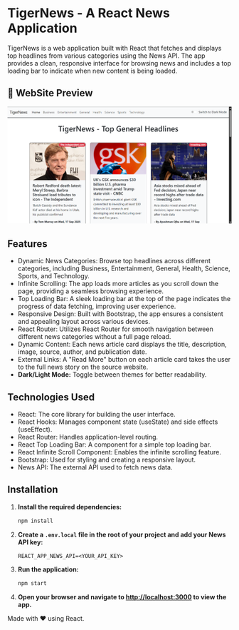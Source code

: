 # TigerNews - A React News Application

TigerNews is a web application built with React that fetches and displays top headlines from various categories using the News API. The app provides a clean, responsive interface for browsing news and includes a top loading bar to indicate when new content is being loaded.

## 🔎 WebSite Preview
![Project Screenshot](https://github.com/MohdShukoor1110/TigerNews-News_App/blob/main/TigerNews-News%20App.png)

## Features

- Dynamic News Categories: Browse top headlines across different categories, including Business, Entertainment, General, Health, Science, Sports, and Technology.
- Infinite Scrolling: The app loads more articles as you scroll down the page, providing a seamless browsing experience.
- Top Loading Bar: A sleek loading bar at the top of the page indicates the progress of data fetching, improving user experience.
- Responsive Design: Built with Bootstrap, the app ensures a consistent and appealing layout across various devices.
- React Router: Utilizes React Router for smooth navigation between different news categories without a full page reload.
- Dynamic Content: Each news article card displays the title, description, image, source, author, and publication date.
- External Links: A "Read More" button on each article card takes the user to the full news story on the source website.
- **Dark/Light Mode:** Toggle between themes for better readability.


## Technologies Used

- React: The core library for building the user interface.
- React Hooks: Manages component state (useState) and side effects (useEffect).
- React Router: Handles application-level routing.
- React Top Loading Bar: A component for a simple top loading bar.
- React Infinite Scroll Component: Enables the infinite scrolling feature.
- Bootstrap: Used for styling and creating a responsive layout.
- News API: The external API used to fetch news data.


## Installation

1. **Install the required dependencies:**
   ```bash
   npm install
   ```

2. **Create a `.env.local` file in the root of your project and add your News API key:**
   ```env
   REACT_APP_NEWS_API=<YOUR_API_KEY>
   ```

3. **Run the application:**
   ```bash
   npm start
   ```

4. **Open your browser and navigate to [http://localhost:3000](http://localhost:3000) to view the app.**

Made with ❤️ using React.